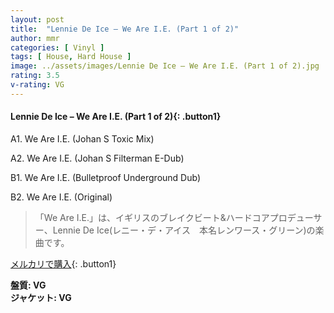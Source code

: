 ```yaml
---
layout: post
title:  "Lennie De Ice – We Are I.E. (Part 1 of 2)"
author: mmr
categories: [ Vinyl ]
tags: [ House, Hard House ]
image: ../assets/images/Lennie De Ice – We Are I.E. (Part 1 of 2).jpg
rating: 3.5
v-rating: VG
---
```


#### Lennie De Ice – We Are I.E. (Part 1 of 2){: .button1}

A1. We Are I.E. (Johan S Toxic Mix)

A2. We Are I.E. (Johan S Filterman E-Dub)

B1. We Are I.E. (Bulletproof Underground Dub)

B2. We Are I.E. (Original)

> 「We Are I.E.」は、イギリスのブレイクビート&ハードコアプロデューサー、Lennie De Ice(レニー・デ・アイス　本名レンワース・グリーン)の楽曲です。

[メルカリで購入](https://jp.mercari.com/item/m70780419709){: .button1}

<div class="mt-4 mb-4 d-flex align-items-center">
<strong class="mr-1">盤質: VG</strong>
</div>
<div class="mt-4 mb-4 d-flex align-items-center">
<strong class="mr-1">ジャケット: VG</strong>
</div>
